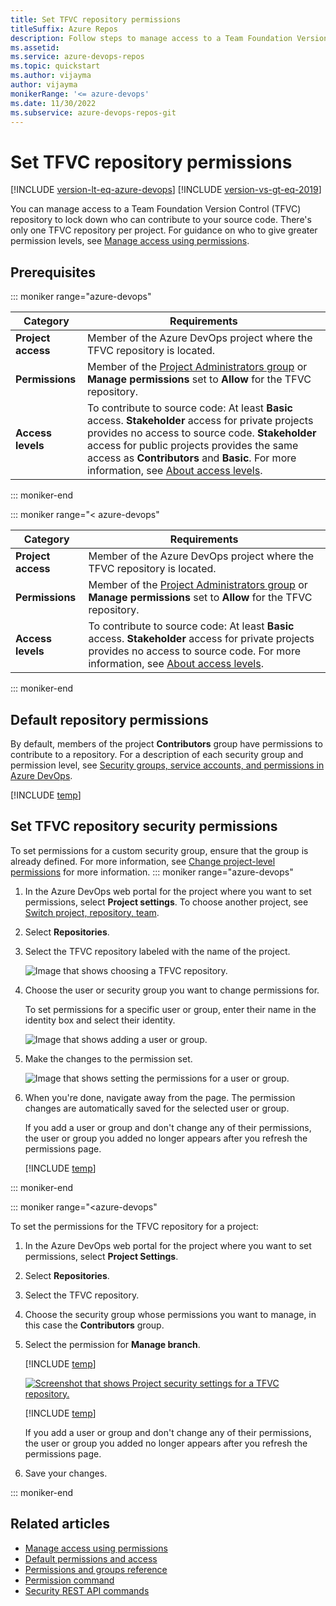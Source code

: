 ```yaml
---
title: Set TFVC repository permissions
titleSuffix: Azure Repos
description: Follow steps to manage access to a Team Foundation Version Control (TFVC) repository feature or function.
ms.assetid:  
ms.service: azure-devops-repos
ms.topic: quickstart
ms.author: vijayma
author: vijayma
monikerRange: '<= azure-devops'
ms.date: 11/30/2022
ms.subservice: azure-devops-repos-git
---
```


# Set TFVC repository permissions 

[!INCLUDE [version-lt-eq-azure-devops](../../includes/version-lt-eq-azure-devops.md)]
[!INCLUDE [version-vs-gt-eq-2019](../../includes/version-vs-gt-eq-2019.md)]

You can manage access to a Team Foundation Version Control (TFVC) repository to lock down who can contribute to your source code. There's only one TFVC repository per project. For guidance on who to give greater permission levels, see [Manage access using permissions](../../organizations/security/restrict-access.md).

## Prerequisites

::: moniker range="azure-devops"

| Category | Requirements |
|--------------|-------------|
| **Project access** | Member of the Azure DevOps project where the TFVC repository is located. |
| **Permissions** | Member of the [Project Administrators group](../../organizations/security/change-project-level-permissions.md) or **Manage permissions** set to **Allow** for the TFVC repository.|
|**Access levels**| To contribute to source code: At least **Basic** access. **Stakeholder** access for private projects provides no access to source code. **Stakeholder** access for public projects provides the same access as **Contributors** and **Basic**. For more information, see [About access levels](../../organizations/security/access-levels.md).|

::: moniker-end

::: moniker range="< azure-devops"

| Category | Requirements |
|--------------|-------------|
| **Project access** | Member of the Azure DevOps project where the TFVC repository is located. |
| **Permissions** | Member of the [Project Administrators group](../../organizations/security/change-project-level-permissions.md) or **Manage permissions** set to **Allow** for the TFVC repository.|
|**Access levels**| To contribute to source code: At least **Basic** access. **Stakeholder** access for private projects provides no access to source code. For more information, see [About access levels](../../organizations/security/access-levels.md).|

::: moniker-end 

## Default repository permissions  

By default, members of the project **Contributors** group have permissions to contribute to a repository. For a description of each security group and permission level, see [Security groups, service accounts, and permissions in Azure DevOps](../../organizations/security/permissions.md).

[!INCLUDE [temp](../../organizations/security/includes/code-tfvc.md)]

<a id="tfvc-repository">  </a>

## Set TFVC repository security permissions

To set permissions for a custom security group, ensure that the group is already defined. For more information, see [Change project-level permissions](../../organizations/security/change-project-level-permissions.md) for more information.
::: moniker range="azure-devops"

1. In the Azure DevOps web portal for the project where you want to set permissions, select **Project settings**. To choose another project, see [Switch project, repository, team](../../project/navigation/go-to-project-repo.md).

2. Select **Repositories**.

3. Select the TFVC repository labeled with the name of the project.

   ![Image that shows choosing a TFVC repository.](media/tfvc-permissions/open-tfvc-repositories-security-s185.png)

4. Choose the user or security group you want to change permissions for. 

   To set permissions for a specific user or group, enter their name in the identity box and select their identity. 

   ![Image that shows adding a user or group.](media/tfvc-permissions/add-user-group.png)  

5. Make the changes to the permission set. 

   ![Image that shows setting the permissions for a user or group.](media/tfvc-permissions/set-tfvc-permissions.png)  

6. When you're done, navigate away from the page. The permission changes are automatically saved for the selected user or group.

   If you add a user or group and don't change any of their permissions, the user or group you added no longer appears after you refresh the permissions page.

   [!INCLUDE [temp](../../includes/ability-to-find-user-once-added.md)]

::: moniker-end    

::: moniker range="<azure-devops"

To set the permissions for the TFVC repository for a project:

1. In the Azure DevOps web portal for the project where you want to set permissions, select **Project Settings**.

1. Select **Repositories**.

1. Select the TFVC repository.

1. Choose the security group whose permissions you want to manage, in this case the **Contributors** group. 

1. Select the permission for **Manage branch**.

   [!INCLUDE [temp](../../includes/lightbox-image.md)] 

   [![Screenshot that shows Project security settings for a TFVC repository.](media/tfvc-permissions/open-tfvc-repository-security-vert.png)](media/tfvc-permissions/open-tfvc-repository-security-vert.png#lightbox) 

   [!INCLUDE [temp](../../includes/ability-to-find-user-once-added.md)]

   If you add a user or group and don't change any of their permissions, the user or group you added no longer appears after you refresh the permissions page.

1. Save your changes.  

::: moniker-end    

## Related articles

- [Manage access using permissions](../../organizations/security/restrict-access.md)
- [Default permissions and access](../../organizations/security/permissions-access.md) 
- [Permissions and groups reference](../../organizations/security/permissions.md)  
- [Permission command](permission-command.md)
- [Security REST API commands](/rest/api/azure/devops/security)

